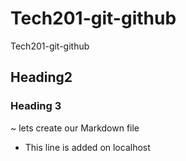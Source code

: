 
# Tech201-git-github
Tech201-git-github
## Heading2
### Heading 3
~ lets create our Markdown file
- This line is added on localhost

